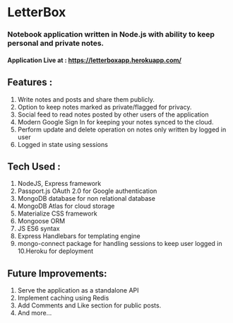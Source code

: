 # LetterBox
### Notebook application written in Node.js with ability to keep personal and private notes.
#### Application Live at  : https://letterboxapp.herokuapp.com/

## Features : 
1. Write notes and posts and share them publicly.
2. Option to keep notes marked as private/flagged for privacy.
3. Social feed to read notes posted by other users of the application
4. Modern Google Sign In for keeping your notes synced to the cloud.
5. Perform update and delete operation on notes only written by logged in user
6. Logged in state using sessions 

## Tech Used :
1. NodeJS, Express framework
2. Passport.js OAuth 2.0  for Google authentication
3. MongoDB database for non relational database
4. MongoDB Atlas for cloud storage
5. Materialize CSS framework
6. Mongoose ORM
7. JS ES6 syntax
8. Express Handlebars for templating engine
9. mongo-connect package for handling sessions to keep user logged in
10.Heroku for deployment


## Future Improvements:  
1. Serve the application as a standalone API
2. Implement caching using Redis
3. Add Comments and Like section for public posts.
4. And more... 
